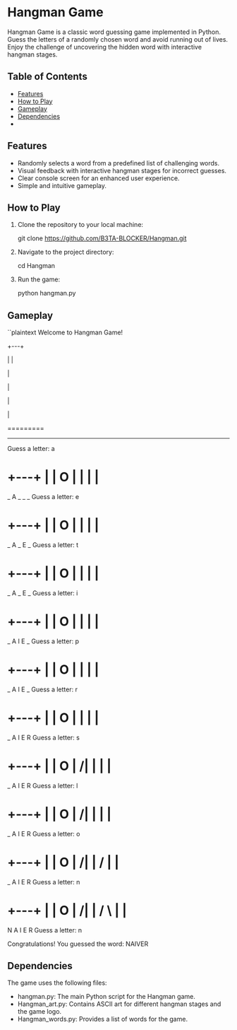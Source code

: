 # Hangman Game

Hangman Game is a classic word guessing game implemented in Python. Guess the letters of a randomly chosen word and avoid running out of lives. Enjoy the challenge of uncovering the hidden word with interactive hangman stages.

## Table of Contents
- [Features](#features)
- [How to Play](#how-to-play)
- [Gameplay](#gameplay)
- [Dependencies](#dependencies)
- 
## Features

- Randomly selects a word from a predefined list of challenging words.
- Visual feedback with interactive hangman stages for incorrect guesses.
- Clear console screen for an enhanced user experience.
- Simple and intuitive gameplay.

## How to Play

1. Clone the repository to your local machine:
   
   git clone https://github.com/B3TA-BLOCKER/Hangman.git

3. Navigate to the project directory:

   cd Hangman

5. Run the game:

   python hangman.py



## Gameplay

``plaintext
Welcome to Hangman Game!

+---+

|   |

   |

   |
   
   |
   
   |
   
=========

_ _ _ _ _


Guess a letter: a

+---+
|   |
O   |
   |
   |
   |
=========
_ A _ _ _
Guess a letter: e

+---+
|   |
O   |
   |
   |
   |
=========
_ A _ E _
Guess a letter: t

+---+
|   |
O   |
   |
   |
   |
=========
_ A _ E _
Guess a letter: i

+---+
|   |
O   |
   |
   |
   |
=========
_ A I E _
Guess a letter: p

+---+
|   |
O   |
   |
   |
   |
=========
_ A I E _
Guess a letter: r

+---+
|   |
O   |
   |
   |
   |
=========
_ A I E R
Guess a letter: s

+---+
|   |
O   |
/|   |
   |
   |
=========
_ A I E R
Guess a letter: l

+---+
|   |
O   |
/|   |
   |
   |
=========
_ A I E R
Guess a letter: o

+---+
|   |
O   |
/|   |
/    |
   |
=========
_ A I E R
Guess a letter: n

+---+
|   |
O   |
/|   |
/ \  |
   |
=========
N A I E R
Guess a letter: n

Congratulations! You guessed the word: NAIVER

## Dependencies
The game uses the following files:

- hangman.py: The main Python script for the Hangman game.
- Hangman_art.py: Contains ASCII art for different hangman stages and the game logo.
- Hangman_words.py: Provides a list of words for the game.

